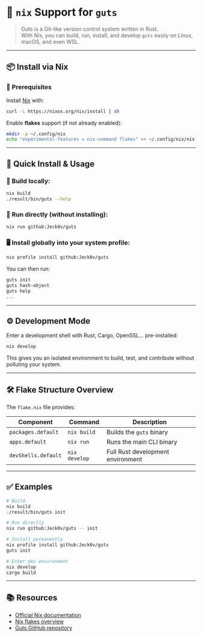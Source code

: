 # 🧬 `nix` Support for `guts`

> Guts is a Git-like version control system written in Rust.  
> With Nix, you can build, run, install, and develop `guts` easily  on Linux, macOS, and even WSL.

---

## 📦 Install via Nix

### 🔁 Prerequisites

Install [Nix](https://nixos.org/download) with:

```bash
curl -L https://nixos.org/nix/install | sh
```

Enable **flakes** support (if not already enabled):

```bash
mkdir -p ~/.config/nix
echo "experimental-features = nix-command flakes" >> ~/.config/nix/nix.conf
```

---

## 🚀 Quick Install & Usage

### 🔧 Build locally:

```bash
nix build
./result/bin/guts --help
```

### 🚀 Run directly (without installing):

```bash
nix run github:Jeck0v/guts
```

### 🖥️ Install globally into your system profile:

```bash
nix profile install github:Jeck0v/guts
```

You can then run:

```bash
guts init
guts hash-object
guts help
...
```

---

## ⚙️ Development Mode

Enter a development shell with Rust, Cargo, OpenSSL... pre-installed:

```bash
nix develop
```

This gives you an isolated environment to build, test, and contribute without polluting your system.

---

## 🛠️ Flake Structure Overview

The `flake.nix` file provides:

| Component            | Command         | Description                                         |
|----------------------|------------------|-----------------------------------------------------|
| `packages.default`   | `nix build`      | Builds the `guts` binary                            |
| `apps.default`       | `nix run`        | Runs the main CLI binary                            |
| `devShells.default`  | `nix develop`    | Full Rust development environment                   |

---

## ✅ Examples

```bash
# Build
nix build
./result/bin/guts init

# Run directly
nix run github:Jeck0v/guts -- init

# Install permanently
nix profile install github:Jeck0v/guts
guts init

# Enter dev environment
nix develop
cargo build
```

---

## 📚 Resources

- [Official Nix documentation](https://nixos.org/manual/nix/stable/)
- [Nix flakes overview](https://nixos.wiki/wiki/Flakes)
- [Guts GitHub repository](https://github.com/Jeck0v/guts)
